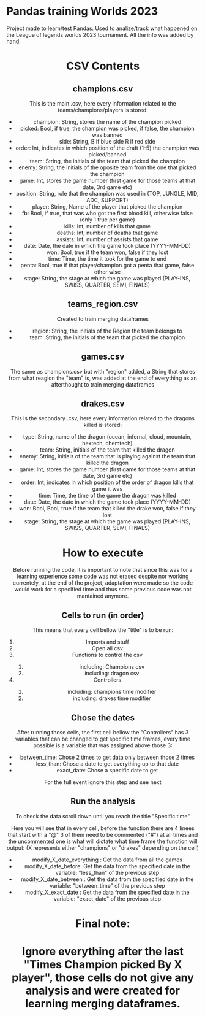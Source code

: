 # Pandas training Worlds 2023
Project made to learn/test Pandas. Used to analize/track what happened on the League of legends worlds 2023 tournament. All the info was added by hand.
<header>

<h1>CSV Contents</h1>

<h2>champions.csv</h2>

This is the main .csv, here every information related to the teams/champions/players is stored:

<ul>															
  <li>champion: String, stores the name of the champion picked</li>
  <li>picked: Bool, if true, the champion was picked, if false, the champion was banned</li>
  <li>side: String, B if blue side R if red side</li>
  <li>order: Int, indicates in which position of the draft (1-5) the champion was picked/banned</li>
  <li>team: String, the initials of the team that picked the champion</li>
  <li>enemy: String, the initials of the oposite team from the one that picked the champion</li>
  <li>game: Int, stores the game number (first game for those teams at that date, 3rd game etc)</li>
  <li>position: String, role that the champion was used in (TOP, JUNGLE, MID, ADC, SUPPORT)</li>
  <li>player: String, Name of the player that picked the champion</li>
  <li>fb: Bool, if true, that was who got the first blood kill, otherwise false (only 1 true per game) </li>
  <li>kills: Int, number of kills that game</li>
  <li>deaths: Int, number of deaths that game</li>
  <li>assists: Int, number of assists that game</li>
  <li>date: Date, the date in which the game took place (YYYY-MM-DD) </li>
  <li>won: Bool, true if the team won, false if they lost</li>
  <li>time: Time, the time it took for the game to end</li>
  <li>penta: Bool, true if that player/champion got a penta that game, false other wise</li>
  <li>stage: String, the stage at which the game was played (PLAY-INS, SWISS, QUARTER, SEMI, FINALS) </li>
</ul>

<h2>teams_region.csv</h2>
Created to train merging dataframes

<ul>															
  <li>region: String, the initials of the Region the team belongs to</li>
  <li>team: String, the initials of the team that picked the champion</li>
</ul>

<h2>games.csv</h2>
The same as champions.csv but with "region" added, a String that stores from what reagion the "team" is, was added at the end of everything as an afterthought to train merging dataframes

<h2>drakes.csv</h2>

This is the secondary .csv, here every information related to the dragons killed is stored:

<ul>															
  <li>type: String, name of the dragon (ocean, infernal, cloud, mountain, hextech, chemtech)</li>
  <li>team: String, initials of the team that killed the dragon</li>
  <li>enemy: String, initials of the team that is playing against the team that killed the dragon</li>
  <li>game: Int, stores the game number (first game for those teams at that date, 3rd game etc)</li>
  <li>order: Int, indicates in which position of the order of dragon kills that game it was</li>
  <li>time: Time, the time of the game the dragon was killed</li>
  <li>date: Date, the date in which the game took place (YYYY-MM-DD) </li>
  <li>won: Bool, Bool, true if the team that killed the drake won, false if they lost</li>
  <li>stage: String, the stage at which the game was played (PLAY-INS, SWISS, QUARTER, SEMI, FINALS)</li>
</ul>


<h1>How to execute</h1>

Before running the code, it is important to note that since this was for a learning experience some code was not erased despite nor working currentely,
at the end of the project, adaptation were made so the code would work for a specified time and thus some previous code was not mantained anymore.

<h2>Cells to run (in order)</h2>

This means that every cell bellow the "title" is to be run:
<ol>															
  <li>Imports and stuff</li>
  <li>Open all csv</li>
  <li>Functions to control the csv</li>
   <ol>
     <li>including: Champions csv</li>
     <li>including: dragon csv</li>
    </ol>
  <li>Controllers</li>
    <ol>
     <li>including: champions time modifier</li>
     <li>including: drakes time modifier</li>
    </ol>
</ol>


<h2>Chose the dates</h2>
After running those cells, the first cell bellow the "Controllers" has 3 variables that can be changed to get specific time frames, every time possible is a variable that was assigned above those 3:
<ul>															
  <li>between_time: Chose 2 times to get data only between those 2 times</li>
  <li>less_than: Chose a date to get everything up to that date</li>
  <li>exact_date: Chose a specific date to get</li>
</ul>

For the full event ignore this step and see next

<h2>Run the analysis</h2>
To check the data scroll down until you reach the title "Specific time"

Here you will see that in every cell, before the function there are 4 linees that start with a "@"
3 of them need to be commented ("#") at all times and the uncommented one is what will dictate what time frame the function will output:
(X represents either "champions" or "drakes" depending on the cell)
<ul>															
  <li>modify_X_date_everything : Get the data from all the games</li>
  <li>modify_X_date_before: Get the data from the specified date in the variable: "less_than" of the previous step</li>
  <li>modify_X_date_between : Get the data from the specified date in the variable: "between_time" of the previous step</li>
  <li>modify_X_exact_date : Get the data from the specified date in the variable: "exact_date" of the previous step</li>
</ul>

<h1>Final note:<h1>

Ignore everything after the last "Times Champion picked By X player", those cells do not give any analysis and were created for learning merging dataframes.

